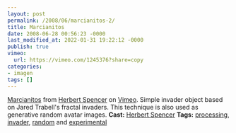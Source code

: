 ```yaml
---
layout: post
permalink: /2008/06/marcianitos-2/
title: Marcianitos
date: 2008-06-28 00:56:23 -0000
last_modified_at: 2022-01-31 19:22:12 -0000
publish: true
vimeo:
  url: https://vimeo.com/1245376?share=copy
categories:
- imagen
tags: []
---
```



[Marcianitos](http://vimeo.com/1245376) from [Herbert Spencer](http://vimeo.com/hspencer) on [Vimeo](https://vimeo.com). Simple invader object based on Jared Trabell's fractal invaders. This technique is also used as generative random avatar images. **Cast:** [Herbert Spencer](http://hspencer) **Tags:** [processing](http://vimeo.com/tag%3Aprocessing), [invader](http://vimeo.com/tag%3Ainvader), [random](http://vimeo.com/tag%3Arandom) and [experimental](http://vimeo.com/tag%3Aexperimental)

